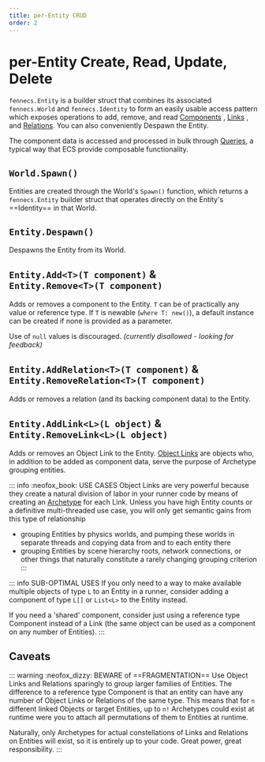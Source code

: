 ```yaml
---
title: per-Entity CRUD
order: 2
---
```


# per-Entity Create, Read, Update, Delete

`fennecs.Entity` is a builder struct that combines its associated `fennecs.World` and `fennecs.Identity` to form an easily usable access pattern which exposes operations to add, remove, and read [Components](/docs/Components/) , [Links](/docs/Link.md) , and [Relations](/docs/Relation.md). You can also conveniently Despawn the Entity.


The component data is accessed and processed in bulk through [Queries](/docs/Queries/), a typical way that ECS provide composable functionality.

## `World.Spawn()`
Entities are created through the World's `Spawn()` function, which returns a `fennecs.Entity` builder struct that operates directly on the Entity's ==Identity== in that World.

## `Entity.Despawn()`
Despawns the Entity from its World.

## `Entity.Add<T>(T component)` & <br/> `Entity.Remove<T>(T component)`
Adds or removes a component to the Entity. `T` can be of practically any value or reference type. If `T` is newable (`where T: new()`), a default instance can be created if none is provided as a parameter.

Use of `null` values is discouraged. *(currently disallowed - looking for feedback)*

## `Entity.AddRelation<T>(T component)` & <br/>`Entity.RemoveRelation<T>(T component)`
Adds or removes a relation (and its backing component data) to the Entity.

## `Entity.AddLink<L>(L object)` & <br/>`Entity.RemoveLink<L>(L object)`
Adds or removes an Object Link to the Entity. [Object Links](../Link.md) are objects who, in addition to be added as component data, serve the purpose of Archetype grouping entities.

::: info :neofox_book: USE CASES
Object Links are very powerful because they create a natural division of labor in your runner code by means of creating an [Archetype](../Archetype.md) for each Link. Unless you have high Entity counts or a definitive multi-threaded use case, you will only get semantic gains from this type of relationship

* grouping Entities by physics worlds, and pumping these worlds in separate threads and copying data from and to each entity there
* grouping Entities by scene hierarchy roots, network connections, or other things that naturally constitute a rarely changing grouping criterion
:::

::: info SUB-OPTIMAL USES
If you only need to a way to make available multiple objects of type `L` to an Entity in a runner, consider adding a component of type `L[]` or `List<L>` to the Entity instead.

If you need a 'shared' component, consider just using a reference type Component instead of a Link (the same object can be used as a component on any number of Entities).
:::


## Caveats
::: warning :neofox_dizzy: BEWARE of ==FRAGMENTATION==
Use Object Links and Relations sparingly to group larger families of Entities. The difference to a reference type Component is that an entity can have any number of Object Links or Relations of the same type. This means that for `n` different linked Objects or target Entities, up to `n!` Archetypes could exist at runtime were you to attach all permutations of them to Entities at runtime.

Naturally, only Archetypes for actual constellations of Links and Relations on Entities will exist, so it is entirely up to your code. Great power, great responsibility.
:::
